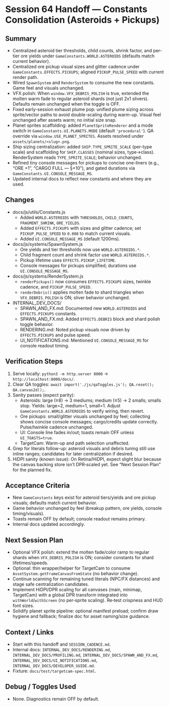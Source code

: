 # Session 64 Handoff — Constants Consolidation (Asteroids + Pickups)

## Summary
- Centralized asteroid tier thresholds, child counts, shrink factor, and per-tier ore yields under `GameConstants.WORLD.ASTEROIDS` (defaults match current behavior).
- Centralized ore pickup visual sizes and glitter cadence under `GameConstants.EFFECTS.PICKUPS`; aligned `PICKUP_PULSE_SPEED` with current render path.
- Wired `SpawnSystem` and `RenderSystem` to consume the new constants. Game feel and visuals unchanged.
- VFX polish: When `window.VFX_DEBRIS_POLISH` is true, extended the molten warm fade to regular asteroid shards (not just 2x1 slivers). Defaults remain unchanged when the toggle is OFF.
- Fixed early-session exhaust plume pop: unified plume sizing across sprite/vector paths to avoid double-scaling during warm-up. Visual feel unchanged after assets warm; no initial size snap.
- Planet sprites scaffolding: added `PlanetSpriteRenderer` and a mode switch in `GameConstants.UI.PLANETS.MODE` (default `'procedural'`). QA override via `window.USE_PLANET_SPRITES`. Assets resolved under `assets/planets/<slug>.png`.
- Ship sizing centralization: added `SHIP.TYPE_SPRITE_SCALE` (per-type scale) and scaffolding for `SHIP.CLASSES` (nominal sizes, type→class). RenderSystem reads `TYPE_SPRITE_SCALE`; behavior unchanged.
- Refined tiny console messages for pickups to concise one-liners (e.g., “ORE +1”, “CARGO FULL — §+10”), and gated durations via `GameConstants.UI.CONSOLE_MESSAGE_MS`.
- Updated internal docs to reflect new constants and where they are used.

## Changes
- docs/js/utils/Constants.js
  - Added `WORLD.ASTEROIDS` with `THRESHOLDS`, `CHILD_COUNTS`, `FRAGMENT_SHRINK`, `ORE_YIELDS`.
  - Added `EFFECTS.PICKUPS` with sizes and glitter cadence; set `PICKUP_PULSE_SPEED` to `0.008` to match current visuals.
  - Added `UI.CONSOLE_MESSAGE_MS` (default 1200ms).
- docs/js/systems/SpawnSystem.js
  - Ore yields and tier thresholds now use `WORLD.ASTEROIDS.*`.
  - Child fragment count and shrink factor use `WORLD.ASTEROIDS.*`.
  - Pickup lifetime uses `EFFECTS.PICKUP_LIFETIME`.
  - Console messages for pickups simplified; durations use `UI.CONSOLE_MESSAGE_MS`.
- docs/js/systems/RenderSystem.js
  - `renderPickups()` now consumes `EFFECTS.PICKUPS` sizes, twinkle cadence, and `PICKUP_PULSE_SPEED`.
  - `renderDebris()` applies molten fade to shard triangles when `VFX_DEBRIS_POLISH` is ON; sliver behavior unchanged.
- INTERNAL_DEV_DOCS/
  - SPAWN_AND_FX.md: Documented new `WORLD.ASTEROIDS` and `EFFECTS.PICKUPS` constants.
  - SPAWN_AND_FX.md: Added `EFFECTS.DEBRIS` block and shard polish toggle behavior.
  - RENDERING.md: Noted pickup visuals now driven by `EFFECTS.PICKUPS` and pulse speed.
  - UI_NOTIFICATIONS.md: Mentioned `UI.CONSOLE_MESSAGE_MS` for console readout timing.

## Verification Steps
1) Serve locally: `python3 -m http.server 8000` → `http://localhost:8000/docs/`.
2) Clear QA toggles: `await import('./js/qaToggles.js'); QA.reset(); QA.canvas2d();`.
3) Sanity passes (expect parity):
   - Asteroids: large (≥8) → 3 mediums; medium (≥5) → 2 smalls; smalls stop. Yields: large=2, medium=1, small=1. Adjust `GameConstants.WORLD.ASTEROIDS` to verify wiring, then revert.
   - Ore pickups: small/glitter visuals unchanged by feel; collecting shows concise console messages; cargo/credits update correctly. Pulse/twinkle cadence unchanged.
   - UI: Console line fades in/out; toasts remain OFF unless `UI_TOASTS=true`.
   - TargetCam: Warm-up and path selection unaffected.
4) Grep for literals follow-up: asteroid visuals and debris tuning still use inline ranges; candidates for later centralization if desired.
5) HiDPI sanity (known issue): On Retina/HiDPI, expect slight blur because the canvas backing store isn’t DPR‑scaled yet. See “Next Session Plan” for the planned fix.

## Acceptance Criteria
- New `GameConstants` keys exist for asteroid tiers/yields and ore pickup visuals; defaults match current behavior.
- Game behavior unchanged by feel (breakup pattern, ore yields, console timing/visuals).
- Toasts remain OFF by default; console readout remains primary.
- Internal docs updated accordingly.

## Next Session Plan
- Optional VFX polish: extend the molten fade/color ramp to regular shards when `VFX_DEBRIS_POLISH` is ON; consider constants for shard lifetimes/speeds.
- Optional: thin wrapper/helper for TargetCam to consume `AssetSystem.getFrameCanvasFromState` (no behavior change).
- Continue scanning for remaining tuned literals (NPC/FX distances) and stage safe centralization candidates.
- Implement HiDPI/DPR scaling for all canvases (main, minimap, TargetCam) with a global DPR transform integrated into `withWorld`/`withScreen` (no per‑sprite scaling). Re‑test crispness and HUD font sizes.
- Solidify planet sprite pipeline: optional manifest preload; confirm draw hygiene and fallback; finalize doc for asset naming/size guidance.

## Context / Links
- Start with this handoff and `SESSION_CADENCE.md`.
- Internal docs: `INTERNAL_DEV_DOCS/RENDERING.md`, `INTERNAL_DEV_DOCS/PROFILING.md`, `INTERNAL_DEV_DOCS/SPAWN_AND_FX.md`, `INTERNAL_DEV_DOCS/UI_NOTIFICATIONS.md`, `INTERNAL_DEV_DOCS/DEVELOPER_GUIDE.md`.
- Fixture: `docs/test/targetcam-spec.html`.

## Debug / Toggles Used
- None. Diagnostics remain OFF by default.
